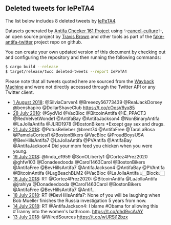 ## Deleted tweets for IePeTA4

The list below includes 8 deleted tweets by
[IePeTA4](https://twitter.com/IePeTA4).



Datasets generated by [Antifa Checker 161 Project](https://twitter.com/antifacheck161) using ✨[cancel-culture](https://github.com/travisbrown/cancel-culture)✨, an open source project by 
[Travis Brown](https://twitter.com/travisbrown) and other tools as part of the 
[fake-antifa-twitter](https://github.com/antifacheck161/fake-antifa-twitter) project repo on github.

You can create your own updated version of this document by checking out and configuring the
repository and then running the following commands:

```bash
$ cargo build --release
$ target/release/twcc deleted-tweets --report IePeTA4
```

Please note that all tweets quoted here are sourced from the
[Wayback Machine](https://web.archive.org) and were not directly accessed through the Twitter API or
any Twitter client.

* [ 1 August 2018](https://web.archive.org/web/20180801195930/https://twitter.com/IePeTA4/status/1024746464478515200): @SilviaCarver4 @Breeezy56773439 @ReaIJackDorsey @benshapiro @DollarShaveClub  https://t.co/cOosV6yx85 <!--1024746464478515200-->
* [28 July 2018](https://web.archive.org/web/20180728014138/https://twitter.com/IePeTA4/status/1023020625835700224): @SydVid @VacBloc @BitcoinAntifa @IE_PPACT3 @RedVelvetWonde1 @AntifaBay @AntifaJackson4 @NonBinaryAntifa @LaJollaAntifa @JLRD1978 @BostonBikers *Except gay sex and drugs. <!--1023020625835700224-->
* [21 July 2018](https://web.archive.org/web/20180721142012/https://twitter.com/IePeTA4/status/1020674810324512769): @PotusBelieber @brent74 @AntifaFree @TaraLaRosa @PamelaCortesi1 @BostonBikers @VacBloc @ProudBoysUSA @BevHillsAntifa7 @LaJollaAntifa @PVAntifa @AntifaBay @AntifaJackson4 Did your mom feed you chicken when you were young. <!--1020674810324512769-->
* [19 July 2018](https://web.archive.org/web/20180719002436/https://twitter.com/IePeTA4/status/1019739748959522816): @linda_e1959 @SonOLiberty1 @Cortez4Prez2020 @ghfw103 @Donadeedooda @Carol1463Carol @BostonBikers @AntifaFree @BevHillsAntifa7 @AntifaJackson4 @AntifaBay @PVAntifa @BitcoinAntifa @LagBeachBLM2 @VacBloc @LaJollaAntifa 👆🏻Block👆🏻 <!--1019739748959522816-->
* [18 July 2018](https://web.archive.org/web/20180718232742/https://twitter.com/IePeTA4/status/1019725429626699777): RT @Cortez4Prez2020: @BitcoinAntifa @LaJollaAntifa @jrahiya @Donadeedooda @Carol1463Carol @BostonBikers @AntifaFree @BevHillsAntifa7 @Antif… <!--1019725429626699777-->
* [18 July 2018](https://web.archive.org/web/20180718232137/https://twitter.com/IePeTA4/status/1019723898718261248): RT @BevHillsAntifa7: None of you will be laughing when Bob Mueller finishes the Russia investigation 5 years from now. <!--1019723898718261248-->
* [14 July 2018](https://web.archive.org/web/20180714013155/https://twitter.com/IePeTA4/status/1017944750429634561): RT @AntifaJackson4: I blame #Obama for allowing this #Tranny into the women's bathroom. https://t.co/dhd9ycArAY <!--1017944750429634561-->
* [13 July 2018](https://web.archive.org/web/20180713000320/https://twitter.com/IePeTA4/status/1017560069859258369): @WiredSources  https://t.co/wURSj12bzx <!--1017560069859258369-->
